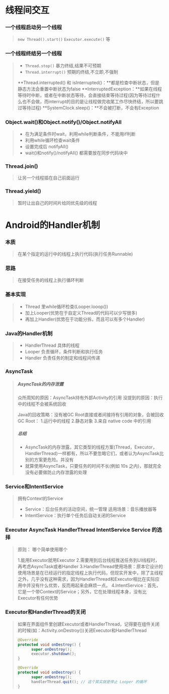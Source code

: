 # 线程间交互
### 一个线程启动另一个线程  
> `new Thread().start()`  `Executor.execute()` 等

###  一个线程终结另一个线程
> - `Thread.stop()`  暴力终结,结果不可预期   
> - `Thread.interrupt()` 预期的终结,不立即,不强制
> 
> **Thread.interrupted() 和 isInterrupted()：**都是检查中断状态，但是静态方法会重置中断状态为false
**InterruptedException：**如果在线程等待时中断，或者在中断状态等待，会直接结束等待过程(因为等待过程什么也不会做，而interrupt的目的是让线程做完收尾工作尽快终结，所以要跳过等待过程)
**SystemClock.sleep()：**不会被打断，不会有Exception

### Object.wait()和Object.notify()/Object.notifyAll
> - 在为满足条件时wait，利用while判断条件，不能用if判断
> - 利用while循环检查wait条件
> - 设置完成后 notifyAll()
> - wait()和notify()/notifyAll() 都需要放在同步代码块中

###  Thread.join()

> 让另一个线程插在自己前面运行

### Thread.yield()

> 暂时让出自己的时间片给同优先级的线程

# Android的Handler机制

### 本质

> 在某个指定的运行中的线程上执行代码(执行任务Runnable)

### 思路

> 在接受任务的线程上执行循环判断

### 基本实现

> - Thread 里while循环检查(Looper.looop())
> - 加上Looper(优势在于自定义Thread的代码可以少写很多)
> - 再加上Handler(优势在于功能分拆，而且可以有多个Handler)

### Java的Handler机制

> - HandlerThread  具体的线程
> - Looper   负责循环，条件判断和执行任务
> - Handler   负责任务的制定和线程间传递

### AsyncTask

> ##### AsyncTask的内存泄露
> 众所周知的原因：AsyncTask持有外部Activity的引用
> 没提到的原因：执行中的线程不会被系统回收
>
> Java的回收策略：没有被GC Root直接或者间接持有引用的对象，会被回收
> GC Root：
> 1.运行中的线程
> 2.静态对象
> 3.来自 native code 中的引用
>
> ##### 总结
> - AsyncTask的内存泄露，其它类型的线程方案(Thread，Executor，HandlerThread)一样都有，所以不要忽略它们，或者认为AsyncTask比别的方案更危险。并没有
> - 就算使用AsyncTask，只要任务的时间不长(例如 10s 之内)，那就完全没有必要做防止内存泄露的处理
>

###  Service和IntentService

> 拥有Context的Service
>
> - Service：后台任务的活动空间，统一管理      适用场景：音乐播放器等
> - IntentService：执行单个任务后自动关闭的Service
> 

### Executor  AsyncTask  HandlerThread  IntentService  Service  的选择

> 原则： 哪个简单使用哪个
>
> 1.能用Executor就用Executor
> 2.需要用到后台线程推送任务到UI线程时，再考虑AsyncTask或者Handler
> 3.HandlerThread使用场景：原本它设计的使用场景是在已经运行的指定线程上执行代码，但现实开发中，除了主线程之外，几乎没有这种需求，因为HandlerThread和Executor相比在实际应用中并没有什么优势，反而用起来会麻烦一点。
> 4.IntentService：首先，它是一个带Context的Service；另外，它在处理线程本身，没有比Executor有任何优势

### Executor和HandlerThread的关闭

> 如果在界面组件里创建Executor或者HandlerThread，记得要在组件关闭的时候(如：Activity.onDestroy())关闭Executor和HandlerThread
>
> ```java
> @Override
> protected void onDestroy() {
>    	super.onDestroy();
>    	executor.shutdown();
> }
> ```
>
> ```java
> @Override
> protected void onDestroy() {
>    	super.onDestroy();
>    	handlerThread.quit(); // 这个其实就是停止 Looper 的循环
> }
> ```
> 
